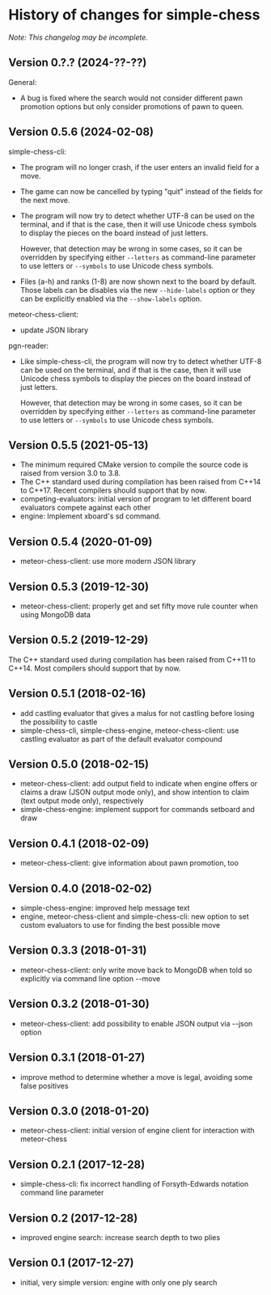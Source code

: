 # History of changes for simple-chess

_Note: This changelog may be incomplete._

## Version 0.?.? (2024-??-??)

General:

- A bug is fixed where the search would not consider different pawn promotion
  options but only consider promotions of pawn to queen.

## Version 0.5.6 (2024-02-08)

simple-chess-cli:

- The program will no longer crash, if the user enters an invalid field for a
  move.
- The game can now be cancelled by typing "quit" instead of the fields for the
  next move.
- The program will now try to detect whether UTF-8 can be used on the terminal,
  and if that is the case, then it will use Unicode chess symbols to display
  the pieces on the board instead of just letters.

  However, that detection may be wrong in some cases, so it can be overridden by
  specifying either `--letters` as command-line parameter to use letters or
  `--symbols` to use Unicode chess symbols.
- Files (a-h) and ranks (1-8) are now shown next to the board by default.
  Those labels can be disables via the new `--hide-labels` option or they can
  be explicitly enabled via the `--show-labels` option.

meteor-chess-client:

- update JSON library

pgn-reader:

- Like simple-chess-cli, the program will now try to detect whether UTF-8 can be
  used on the terminal, and if that is the case, then it will use Unicode chess
  symbols to display the pieces on the board instead of just letters.

  However, that detection may be wrong in some cases, so it can be overridden by
  specifying either `--letters` as command-line parameter to use letters or
  `--symbols` to use Unicode chess symbols.

## Version 0.5.5 (2021-05-13)

- The minimum required CMake version to compile the source code is raised from
  version 3.0 to 3.8.
- The C++ standard used during compilation has been raised from C++14 to C++17.
  Recent compilers should support that by now.
- competing-evaluators: initial version of program to let different board
  evaluators compete against each other
- engine: Implement xboard's sd command.

## Version 0.5.4 (2020-01-09)

- meteor-chess-client: use more modern JSON library

## Version 0.5.3 (2019-12-30)
- meteor-chess-client: properly get and set fifty move rule counter when using
  MongoDB data

## Version 0.5.2 (2019-12-29)
The C++ standard used during compilation has been raised from C++11 to C++14.
Most compilers should support that by now.

## Version 0.5.1 (2018-02-16)
- add castling evaluator that gives a malus for not castling before losing the
  possibility to castle
- simple-chess-cli, simple-chess-engine, meteor-chess-client: use castling
  evaluator as part of the default evaluator compound

## Version 0.5.0 (2018-02-15)
- meteor-chess-client: add output field to indicate when engine offers or claims
  a draw (JSON output mode only), and show intention to claim (text output mode
  only), respectively
- simple-chess-engine: implement support for commands setboard and draw

## Version 0.4.1 (2018-02-09)
- meteor-chess-client: give information about pawn promotion, too

## Version 0.4.0 (2018-02-02)
- simple-chess-engine: improved help message text
- engine, meteor-chess-client and simple-chess-cli: new option to set custom
  evaluators to use for finding the best possible move

## Version 0.3.3 (2018-01-31)
- meteor-chess-client: only write move back to MongoDB when told so explicitly
  via command line option --move

## Version 0.3.2 (2018-01-30)
- meteor-chess-client: add possibility to enable JSON output via --json option

## Version 0.3.1 (2018-01-27)
- improve method to determine whether a move is legal, avoiding some false
  positives

## Version 0.3.0 (2018-01-20)
- meteor-chess-client: initial version of engine client for interaction with
  meteor-chess

## Version 0.2.1 (2017-12-28)
- simple-chess-cli: fix incorrect handling of Forsyth-Edwards notation command
  line parameter

## Version 0.2 (2017-12-28)
- improved engine search: increase search depth to two plies

## Version 0.1 (2017-12-27)
- initial, very simple version: engine with only one ply search
